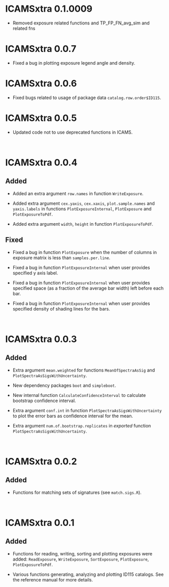# ICAMSxtra 0.1.0009
* Removed exposure related functions and TP_FP_FN_avg_sim and related fns

# ICAMSxtra 0.0.7
* Fixed a bug in plotting exposure legend angle and density.

# ICAMSxtra 0.0.6
* Fixed bugs related to usage of package data `catalog.row.order$ID115`.

# ICAMSxtra 0.0.5
* Updated code not to use deprecated functions in ICAMS.

<br/>

# ICAMSxtra 0.0.4
## Added
* Added an extra argument `row.names` in function `WriteExposure`.

* Added extra argument `cex.yaxis`, `cex.xaxis`, `plot.sample.names` and
`yaxis.labels` in functions `PlotExposureInternal`, `PlotExposure` and
`PlotExposureToPdf`.

* Added extra argument `width`, `height` in function `PlotExposureToPdf`.

## Fixed
* Fixed a bug in function `PlotExposure` when the number of columns in exposure
matrix is less than `samples.per.line`.

* Fixed a bug in function `PlotExposureInternal` when user provides specified y axis label.

* Fixed a bug in function `PlotExposureInternal` when user provides specified space (as a fraction of the average bar width) left before each bar.

* Fixed a bug in function `PlotExposureInternal` when user provides specified density of shading lines for the bars.

<br/>

# ICAMSxtra 0.0.3
## Added
* Extra argument `mean.weighted` for functions `MeanOfSpectraAsSig` and `PlotSpectraAsSigsWithUncertainty`.

* New dependency packages `boot` and `simpleboot`.

* New internal function `CalculateConfidenceInterval` to calculate bootstrap confidence interval.

* Extra argument `conf.int` in function `PlotSpectraAsSigsWithUncertainty` to
plot the error bars as confidence interval for the mean.

* Extra argument `num.of.bootstrap.replicates` in *exported* function `PlotSpectraAsSigsWithUncertainty`.

<br/>

# ICAMSxtra 0.0.2
## Added
* Functions for matching sets of signatures (see `match.sigs.R`).

<br/>

# ICAMSxtra 0.0.1
## Added
* Functions for reading, writing, sorting and plotting exposures were added: `ReadExposure`, `WriteExposure`, `SortExposure`, `PlotExposure`, `PlotExposureToPdf`.

* Various functions generating, analyzing and plotting ID115 catalogs. See the reference manual for more details.
